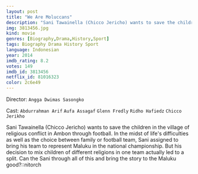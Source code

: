 ```yaml
---
layout: post
title: "We Are Moluccans"
description: "Sani Tawainella (Chicco Jericho) wants to save the children in the village of religious conflict in Ambon through football. In the midst of life's difficulties as well as the choice between family or football team, Sani assigned to bring his team to represent Maluku in the national championship. But his decision to mix children of different religions in one team actually led to a split. Can the Sani through all of this and bring the story to the Maluku good?.."
img: 3813456.jpg
kind: movie
genres: [Biography,Drama,History,Sport]
tags: Biography Drama History Sport 
language: Indonesian
year: 2014
imdb_rating: 8.2
votes: 149
imdb_id: 3813456
netflix_id: 81016323
color: 2c6e49
---
```

Director: `Angga Dwimas Sasongko`  

Cast: `Abdurrahman Arif` `Aufa Assagaf` `Glenn Fredly` `Ridho Hafiedz` `Chicco Jerikho` 

Sani Tawainella (Chicco Jericho) wants to save the children in the village of religious conflict in Ambon through football. In the midst of life's difficulties as well as the choice between family or football team, Sani assigned to bring his team to represent Maluku in the national championship. But his decision to mix children of different religions in one team actually led to a split. Can the Sani through all of this and bring the story to the Maluku good?::nitorch